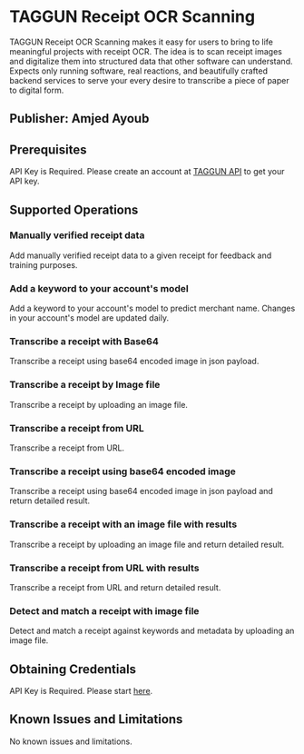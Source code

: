 # TAGGUN Receipt OCR Scanning
TAGGUN Receipt OCR Scanning makes it easy for users to bring to life meaningful projects with receipt OCR. The idea is to scan receipt images and digitalize them into structured data that other software can understand. Expects only running software, real reactions, and beautifully crafted backend services to serve your every desire to transcribe a piece of paper to digital form.

## Publisher: Amjed Ayoub

## Prerequisites
API Key is Required. Please create an account at [TAGGUN API](https://www.taggun.io/help) to get your API key.​

## Supported Operations
### Manually verified receipt data
Add manually verified receipt data to a given receipt for feedback and training purposes.

### Add a keyword to your account's model
Add a keyword to your account's model to predict merchant name. Changes in your account's model are updated daily.

### Transcribe a receipt with Base64
Transcribe a receipt using base64 encoded image in json payload.

### Transcribe a receipt by Image file
Transcribe a receipt by uploading an image file.

### Transcribe a receipt from URL
Transcribe a receipt from URL.

### Transcribe a receipt using base64 encoded image
Transcribe a receipt using base64 encoded image in json payload and return detailed result.

### Transcribe a receipt with an image file with results
Transcribe a receipt by uploading an image file and return detailed result.

### Transcribe a receipt from URL with results
Transcribe a receipt from URL and return detailed result.

### Detect and match a receipt with image file
Detect and match a receipt against keywords and metadata by uploading an image file.

## Obtaining Credentials
API Key is Required. Please start [here](https://www.taggun.io/help).

## Known Issues and Limitations
No known issues and limitations.